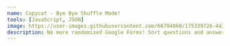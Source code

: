 ```yaml
---
name: Copycat - Bye Bye Shuffle Mode!
tools: [JavaScript, JSON]
image: https://user-images.githubusercontent.com/66794060/175339726-4d37b954-dc20-4cd7-b793-0d4e5e291288.png
description: No more randomized Google Forms! Sort questions and answers lexicographically. Connect with your friends and cheating turns to be easy as pie.
---
```

